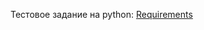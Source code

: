 
Тестовое задание на python: [Requirements](https://raw.githubusercontent.com/fryme/settings_parser/blob/master/requirements.txt)
